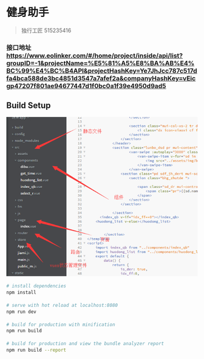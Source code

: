 # 健身助手

> 独行工匠 515235416

### 接口地址  https://www.eolinker.com/#/home/project/inside/api/list?groupID=-1&projectName=%E5%81%A5%E8%BA%AB%E4%BC%99%E4%BC%B4API&projectHashKey=Ye7JhJcc787c517dfa4bca588de3bc4851d3547a7afef2a&companyHashKey=vEicgp47207f801ae94677447d1f0bc0a1f39e4950d9ad5


## Build Setup
![Alt text](./fm/apo.png)

``` bash
# install dependencies
npm install

# serve with hot reload at localhost:8080
npm run dev

# build for production with minification
npm run build

# build for production and view the bundle analyzer report
npm run build --report
```


